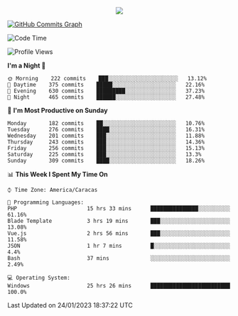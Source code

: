 <p align="center">
  <a href="http://www.github.com/thevacs">
    <img src="https://github-readme-streak-stats.herokuapp.com/?user=thevacs&stroke=ffffff&background=1c1917&ring=0891b2&fire=0891b2&currStreakNum=ffffff&currStreakLabel=0891b2&sideNums=ffffff&sideLabels=ffffff&dates=ffffff&hide_border=true" />
  </a>
  
  <a href="http://www.github.com/thevacs"><img src="https://github-readme-activity-graph.cyclic.app/graph?username=thevacs&bg_color=000000&color=ffffff&line=ff0000&point=ebebeb&area=true&hide_border=true" alt="GitHub Commits Graph" /></a>
  
</p>

<!--START_SECTION:waka-->
![Code Time](http://img.shields.io/badge/Code%20Time-1%2C079%20hrs%2018%20mins-blue)

![Profile Views](http://img.shields.io/badge/Profile%20Views-0-blue)

**I'm a Night 🦉** 

```text
🌞 Morning    222 commits    ███░░░░░░░░░░░░░░░░░░░░░░   13.12% 
🌆 Daytime    375 commits    █████░░░░░░░░░░░░░░░░░░░░   22.16% 
🌃 Evening    630 commits    █████████░░░░░░░░░░░░░░░░   37.23% 
🌙 Night      465 commits    ██████░░░░░░░░░░░░░░░░░░░   27.48%

```
📅 **I'm Most Productive on Sunday** 

```text
Monday       182 commits    ██░░░░░░░░░░░░░░░░░░░░░░░   10.76% 
Tuesday      276 commits    ████░░░░░░░░░░░░░░░░░░░░░   16.31% 
Wednesday    201 commits    ███░░░░░░░░░░░░░░░░░░░░░░   11.88% 
Thursday     243 commits    ███░░░░░░░░░░░░░░░░░░░░░░   14.36% 
Friday       256 commits    ███░░░░░░░░░░░░░░░░░░░░░░   15.13% 
Saturday     225 commits    ███░░░░░░░░░░░░░░░░░░░░░░   13.3% 
Sunday       309 commits    ████░░░░░░░░░░░░░░░░░░░░░   18.26%

```


📊 **This Week I Spent My Time On** 

```text
⌚︎ Time Zone: America/Caracas

💬 Programming Languages: 
PHP                      15 hrs 33 mins      ███████████████░░░░░░░░░░   61.16% 
Blade Template           3 hrs 19 mins       ███░░░░░░░░░░░░░░░░░░░░░░   13.08% 
Vue.js                   2 hrs 56 mins       ███░░░░░░░░░░░░░░░░░░░░░░   11.58% 
JSON                     1 hr 7 mins         █░░░░░░░░░░░░░░░░░░░░░░░░   4.4% 
Bash                     37 mins             ░░░░░░░░░░░░░░░░░░░░░░░░░   2.49%

💻 Operating System: 
Windows                  25 hrs 26 mins      █████████████████████████   100.0%

```


 Last Updated on 24/01/2023 18:37:22 UTC
<!--END_SECTION:waka-->
